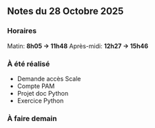 ## Notes du 28 Octobre 2025

### Horaires 
Matin: **8h05 → 11h48**
Après-midi: **12h27 → 15h46**

### À été réalisé
- Demande accès Scale
- Compte PAM 
- Projet doc Python
- Exercice Python

### À faire demain
